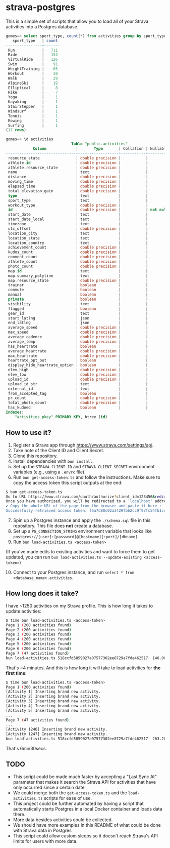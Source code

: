 # strava-postgres

This is a simple set of scripts that allow you to load all of your Strava activities into a Postgres database.

```sql
gomes=> select sport_type, count(*) from activities group by sport_type order by count desc;
   sport_type   | count
----------------+-------
 Run            |   711
 Ride           |   154
 VirtualRide    |   126
 Swim           |    91
 WeightTraining |    65
 Workout        |    30
 Walk           |    29
 AlpineSki      |    19
 Elliptical     |     8
 Hike           |     7
 Yoga           |     1
 Kayaking       |     1
 StairStepper   |     1
 Windsurf       |     1
 Tennis         |     1
 Rowing         |     1
 Surfing        |     1
(17 rows)

gomes=> \d activities
                             Table "public.activities"
            Column             |       Type       | Collation | Nullable | Default
-------------------------------+------------------+-----------+----------+---------
 resource_state                | double precision |           |          |
 athlete.id                    | double precision |           |          |
 athlete.resource_state        | double precision |           |          |
 name                          | text             |           |          |
 distance                      | double precision |           |          |
 moving_time                   | double precision |           |          |
 elapsed_time                  | double precision |           |          |
 total_elevation_gain          | double precision |           |          |
 type                          | text             |           |          |
 sport_type                    | text             |           |          |
 workout_type                  | double precision |           |          |
 id                            | double precision |           | not null |
 start_date                    | text             |           |          |
 start_date_local              | text             |           |          |
 timezone                      | text             |           |          |
 utc_offset                    | double precision |           |          |
 location_city                 | text             |           |          |
 location_state                | text             |           |          |
 location_country              | text             |           |          |
 achievement_count             | double precision |           |          |
 kudos_count                   | double precision |           |          |
 comment_count                 | double precision |           |          |
 athlete_count                 | double precision |           |          |
 photo_count                   | double precision |           |          |
 map.id                        | text             |           |          |
 map.summary_polyline          | text             |           |          |
 map.resource_state            | double precision |           |          |
 trainer                       | boolean          |           |          |
 commute                       | boolean          |           |          |
 manual                        | boolean          |           |          |
 private                       | boolean          |           |          |
 visibility                    | text             |           |          |
 flagged                       | boolean          |           |          |
 gear_id                       | text             |           |          |
 start_latlng                  | json             |           |          |
 end_latlng                    | json             |           |          |
 average_speed                 | double precision |           |          |
 max_speed                     | double precision |           |          |
 average_cadence               | double precision |           |          |
 average_temp                  | double precision |           |          |
 has_heartrate                 | boolean          |           |          |
 average_heartrate             | double precision |           |          |
 max_heartrate                 | double precision |           |          |
 heartrate_opt_out             | boolean          |           |          |
 display_hide_heartrate_option | boolean          |           |          |
 elev_high                     | double precision |           |          |
 elev_low                      | double precision |           |          |
 upload_id                     | double precision |           |          |
 upload_id_str                 | text             |           |          |
 external_id                   | text             |           |          |
 from_accepted_tag             | boolean          |           |          |
 pr_count                      | double precision |           |          |
 total_photo_count             | double precision |           |          |
 has_kudoed                    | boolean          |           |          |
Indexes:
    "activities_pkey" PRIMARY KEY, btree (id)
```

## How to use it?

1. Register a Strava app through https://www.strava.com/settings/api.
2. Take note of the Client ID and Client Secret.
3. Clone this repository.
4. Install dependencies with `bun install`.
5. Set up the `STRAVA_CLIENT_ID` and `STRAVA_CLIENT_SECRET` environment variables (e.g., using a `.envrc` file).
6. Run `bun get-access-token.ts` and follow the instructions. Make sure to copy the access token this script outputs at the end:

```bash
$ bun get-access-token.ts
Go to URL https://www.strava.com/oauth/authorize?client_id=123456&redirect_uri=http%3A%2F%2Flocalhost%2Fexchange_token&response_type=code&scope=activity%3Awrite%2Cactivity%3Aread%2Cactivity%3Aread_all and authorize application
Once you have authorized, you will be redirected to a 'localhost' address (don't worry if you see a 'This site can’t be reached' message)
✔ Copy the whole URL of the page from the browser and paste it here :  … http://localhost/exchange_token?state=&code=3ef024236b8c48891a23d318b9256fdf571210e8&scope=read,activity:write,activity:read,activity:read_all
Successfully retrieved access token: f6a7d88c02a3429fb62cc9f97fc54fb1cc868912
```

7. Spin up a Postgres instance and apply the `./schema.sql` file in this repository. This file does **not** create a database.
8. Set up a `PG_CONNECTION_STRING` environment variable that looks like `postgres://[user]:[password]@[hostname][:port]/[dbname]`
9. Run `bun load-activities.ts <access-token>`

(If you've made edits to existing activities and want to force them to get updated, you can run `bun load-activities.ts --update-existing <access-token>`)

10. Connect to your Postgres instance, and run `select * from <database_name>.activities`.

## How long does it take?

I have ~1250 activities on my Strava profile. This is how long it takes to update activities:

```bash
$ time bun load-activities.ts <access-token>
Page 1 (200 activities found)
Page 2 (200 activities found)
Page 3 (200 activities found)
Page 4 (200 activities found)
Page 5 (200 activities found)
Page 6 (200 activities found)
Page 7 (47 activities found)
bun load-activities.ts 518ccfd5859027a07577302ee8729a7fde462517  146.06s user 54.10s system 84% cpu 3:57.22 total
```

That's ~4 minutes. And this is how long it will take to load activities for **the first time**:

```bash
$ time bun load-activities.ts <access-token>
Page 1 (200 activities found)
[Activity 1] Inserting brand new activity.
[Activity 2] Inserting brand new activity.
[Activity 3] Inserting brand new activity.
[Activity 4] Inserting brand new activity.
[Activity 5] Inserting brand new activity.
...
Page 7 (47 activities found)
...
[Activity 1246] Inserting brand new activity.
[Activity 1247] Inserting brand new activity.
bun load-activities.ts 518ccfd5859027a07577302ee8729a7fde462517  263.20s user 94.43s system 90% cpu 6:33.19 total
```

That's 6min30secs.

## TODO

* This script could be made much faster by accepting a "Last Sync At" parameter that makes it search the Strava API for activities that have only occurred since a certain date.
* We could merge both the `get-access-token.ts` and the `load-activities.ts` scripts for ease of use.
* This project could be further automated by having a script that automatically starts Postgres in a local Docker container and loads data there.
* More data besides activities could be collected.
* We should have more examples in this README of what could be done with Strava data in Postgres
* This script could allow custom sleeps so it doesn't reach Strava's API limits for users with more data.